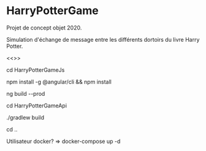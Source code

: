 # HarryPotterGame

Projet de concept objet 2020.

Simulation d'échange de message entre les différents dortoirs du livre Harry Potter.

<<<Local installation>>>
  
cd HarryPotterGameJs 
  
npm install -g @angular/cli && npm install

ng build --prod

cd HarryPotterGameApi

./gradlew build

cd ..

Utilisateur docker? => docker-compose up -d
